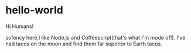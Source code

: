 # hello-world
Hi Humans!
 
sofency here,I like Node.js and Coffeescript(that's what I'm mode of!).
I've had tacos on the moon and find them far superior to Earth tacos.

